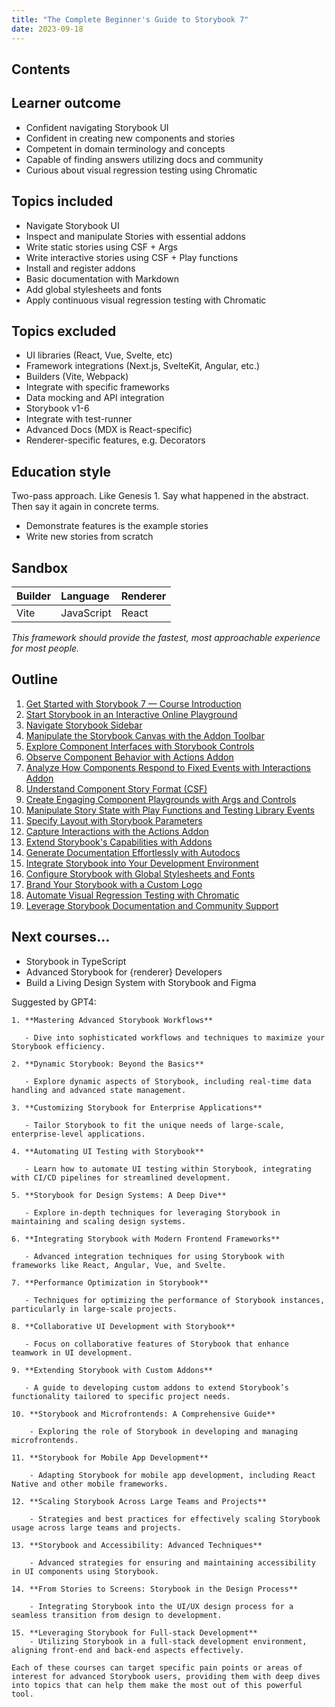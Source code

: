 ```yaml
---
title: "The Complete Beginner's Guide to Storybook 7"
date: 2023-09-18
---
```


## Contents

## Learner outcome

- Confident navigating Storybook UI
- Confident in creating new components and stories
- Competent in domain terminology and concepts
- Capable of finding answers utilizing docs and community
- Curious about visual regression testing using Chromatic

## Topics included

- Navigate Storybook UI
- Inspect and manipulate Stories with essential addons
- Write static stories using CSF + Args
- Write interactive stories using CSF + Play functions
- Install and register addons
- Basic documentation with Markdown
- Add global stylesheets and fonts
- Apply continuous visual regression testing with Chromatic

## Topics excluded

- UI libraries (React, Vue, Svelte, etc)
- Framework integrations (Next.js, SvelteKit, Angular, etc.)
- Builders (Vite, Webpack)
- Integrate with specific frameworks
- Data mocking and API integration
- Storybook v1-6
- Integrate with test-runner
- Advanced Docs (MDX is React-specific)
- Renderer-specific features, e.g. Decorators

## Education style

Two-pass approach. Like Genesis 1. Say what happened in the abstract. Then say it again in concrete terms.

- Demonstrate features is the example stories
- Write new stories from scratch

## Sandbox

| Builder | Language   | Renderer |
| :------ | :--------- | :------- |
| Vite    | JavaScript | React    |

_This framework should provide the fastest, most approachable experience for most people._

## Outline

1. [Get Started with Storybook 7 — Course Introduction](./01-get-started-with-storybook-7-course-introduction)
1. [Start Storybook in an Interactive Online Playground](./02-start-storybook-in-an-interactive-online-playground)
1. [Navigate Storybook Sidebar](./03-navigate-storybook-sidebar)
1. [Manipulate the Storybook Canvas with the Addon Toolbar](./04-manipulate-the-storybook-canvas-with-the-addon-toolbar)
1. [Explore Component Interfaces with Storybook Controls](./05-explore-component-interfaces-with-storybook-controls)
1. [Observe Component Behavior with Actions Addon](./06-observe-component-behavior-with-the-actions-addon)
1. [Analyze How Components Respond to Fixed Events with Interactions Addon](./07-analyze-how-components-respond-to-fixed-events-with-interactions-addon)
1. [Understand Component Story Format (CSF)](./08-understand-component-story-format-csf)
1. [Create Engaging Component Playgrounds with Args and Controls](./09-create-engaging-component-playgrounds-with-args-and-controls)
1. [Manipulate Story State with Play Functions and Testing Library Events](./10-manipulate-story-state-with-play-functions-and-testing-library)
1. [Specify Layout with Storybook Parameters](./11-specify-layout-with-storybook-parameters)
1. [Capture Interactions with the Actions Addon](./12-capture-interactions-with-the-actions-addon)
1. [Extend Storybook's Capabilities with Addons](./13-extend-storybooks-capabilities-with-addons)
1. [Generate Documentation Effortlessly with Autodocs](./14-generate-documentation-effortlessly-with-autodocs)
1. [Integrate Storybook into Your Development Environment](./15-integrate-storybook-into-your-development-environment)
1. [Configure Storybook with Global Stylesheets and Fonts](./16-configure-storybook-with-global-stylesheets-and-fonts)
1. [Brand Your Storybook with a Custom Logo](./17-brand-your-storybook-with-a-custom-logo)
1. [Automate Visual Regression Testing with Chromatic](./18-automate-visual-regressions-testing-with-chromatic)
1. [Leverage Storybook Documentation and Community Support](./19-leverage-storybook-documentation-and-community-support)

## Next courses…

- Storybook in TypeScript
- Advanced Storybook for {renderer} Developers
- Build a Living Design System with Storybook and Figma

Suggested by GPT4:

```
1. **Mastering Advanced Storybook Workflows**

   - Dive into sophisticated workflows and techniques to maximize your Storybook efficiency.

2. **Dynamic Storybook: Beyond the Basics**

   - Explore dynamic aspects of Storybook, including real-time data handling and advanced state management.

3. **Customizing Storybook for Enterprise Applications**

   - Tailor Storybook to fit the unique needs of large-scale, enterprise-level applications.

4. **Automating UI Testing with Storybook**

   - Learn how to automate UI testing within Storybook, integrating with CI/CD pipelines for streamlined development.

5. **Storybook for Design Systems: A Deep Dive**

   - Explore in-depth techniques for leveraging Storybook in maintaining and scaling design systems.

6. **Integrating Storybook with Modern Frontend Frameworks**

   - Advanced integration techniques for using Storybook with frameworks like React, Angular, Vue, and Svelte.

7. **Performance Optimization in Storybook**

   - Techniques for optimizing the performance of Storybook instances, particularly in large-scale projects.

8. **Collaborative UI Development with Storybook**

   - Focus on collaborative features of Storybook that enhance teamwork in UI development.

9. **Extending Storybook with Custom Addons**

   - A guide to developing custom addons to extend Storybook’s functionality tailored to specific project needs.

10. **Storybook and Microfrontends: A Comprehensive Guide**

    - Exploring the role of Storybook in developing and managing microfrontends.

11. **Storybook for Mobile App Development**

    - Adapting Storybook for mobile app development, including React Native and other mobile frameworks.

12. **Scaling Storybook Across Large Teams and Projects**

    - Strategies and best practices for effectively scaling Storybook usage across large teams and projects.

13. **Storybook and Accessibility: Advanced Techniques**

    - Advanced strategies for ensuring and maintaining accessibility in UI components using Storybook.

14. **From Stories to Screens: Storybook in the Design Process**

    - Integrating Storybook into the UI/UX design process for a seamless transition from design to development.

15. **Leveraging Storybook for Full-stack Development**
    - Utilizing Storybook in a full-stack development environment, aligning front-end and back-end aspects effectively.

Each of these courses can target specific pain points or areas of interest for advanced Storybook users, providing them with deep dives into topics that can help them make the most out of this powerful tool.
```
